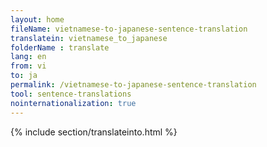 ```yaml
---
layout: home
fileName: vietnamese-to-japanese-sentence-translation
translatein: vietnamese_to_japanese
folderName : translate
lang: en
from: vi
to: ja
permalink: /vietnamese-to-japanese-sentence-translation
tool: sentence-translations
nointernationalization: true
---
```

{% include section/translateinto.html %}
